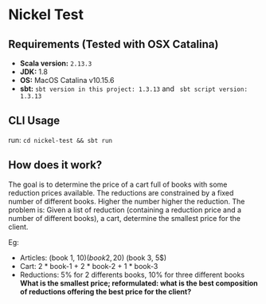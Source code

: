# Nickel Test

## Requirements (Tested with OSX Catalina)

* **Scala version:** `2.13.3`
* **JDK:** 1.8
* **OS:** MacOS Catalina v10.15.6
* **sbt:** `sbt version in this project: 1.3.13` and `
             sbt script version: 1.3.13`
             
## CLI Usage
run: `cd nickel-test && sbt run`

## How does it work?
The goal is to determine the price of a cart full of books with some reduction prices available.
The reductions are constrained by a fixed number of different books. Higher the number higher the reduction.
The problem is: Given a list of reduction (containing a reduction price and a number of different books), a cart, 
determine the smallest price for the client.

Eg: 
* Articles: (book 1, 10$) (book 2, 20$) (book 3, 5$)
* Cart: 2 * book-1 + 2 * book-2 + 1 * book-3
* Reductions: 5% for 2 differents books, 10% for three different books
**What is the smallest price; reformulated: what is the best composition of reductions offering the best price for the client?**